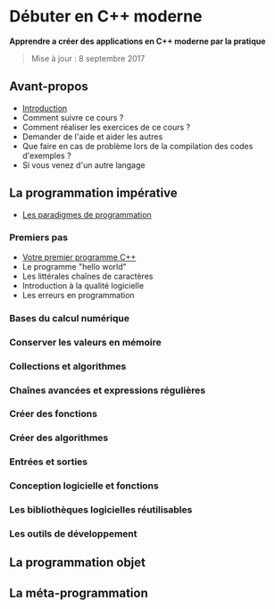 
# Débuter en C++ moderne

**Apprendre a créer des applications en C++ moderne par la pratique**

> Mise à jour : 8 septembre 2017

## Avant-propos

- [Introduction](01-introduction/01-introduction.md)
- Comment suivre ce cours ?
- Comment réaliser les exercices de ce cours ?
- Demander de l'aide et aider les autres
- Que faire en cas de problème lors de la compilation des codes d'exemples ?
- Si vous venez d'un autre langage

## La programmation impérative

- [Les paradigmes de programmation](02-imperatif/01-paradigmes.md)

### Premiers pas

- [Votre premier programme C++](02-imperatif/01-premiers-pas/01-minimum.md)
- Le programme "hello world"
- Les littérales chaînes de caractères
- Introduction à la qualité logicielle
- Les erreurs en programmation

### Bases du calcul numérique

### Conserver les valeurs en mémoire

### Collections et algorithmes

### Chaînes avancées et expressions régulières

### Créer des fonctions

### Créer des algorithmes

### Entrées et sorties

### Conception logicielle et fonctions

### Les bibliothèques logicielles réutilisables

### Les outils de développement

## La programmation objet

## La méta-programmation

